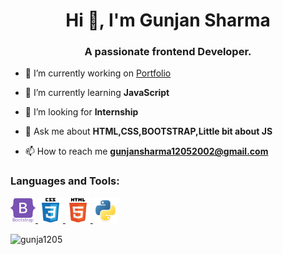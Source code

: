 <h1 align="center">Hi 👋, I'm Gunjan Sharma</h1>
<h3 align="center">A passionate frontend Developer.</h3>

- 🔭 I’m currently working on [Portfolio](https://stoic-lalande-3848de.netlify.app)

- 🌱 I’m currently learning **JavaScript**

- 🤝 I’m looking for **Internship**

- 💬 Ask me about **HTML,CSS,BOOTSTRAP,Little bit about JS**

- 📫 How to reach me **gunjansharma12052002@gmail.com**

<h3 align="left">Languages and Tools:</h3>
<p align="left"> <a href="https://getbootstrap.com" target="_blank" rel="noreferrer"> <img src="https://raw.githubusercontent.com/devicons/devicon/master/icons/bootstrap/bootstrap-plain-wordmark.svg" alt="bootstrap" width="40" height="40"/> </a> <a href="https://www.w3schools.com/css/" target="_blank" rel="noreferrer"> <img src="https://raw.githubusercontent.com/devicons/devicon/master/icons/css3/css3-original-wordmark.svg" alt="css3" width="40" height="40"/> </a> <a href="https://www.w3.org/html/" target="_blank" rel="noreferrer"> <img src="https://raw.githubusercontent.com/devicons/devicon/master/icons/html5/html5-original-wordmark.svg" alt="html5" width="40" height="40"/> </a> <a href="https://www.python.org" target="_blank" rel="noreferrer"> <img src="https://raw.githubusercontent.com/devicons/devicon/master/icons/python/python-original.svg" alt="python" width="40" height="40"/> </a> </p>

<p><img align="center" src="https://github-readme-stats.vercel.app/api/top-langs?username=gunja1205&show_icons=true&locale=en&layout=compact" alt="gunja1205" /></p>


<!---
gunja1205/gunja1205 is a ✨ special ✨ repository because its `README.md` (this file) appears on your GitHub profile.
You can click the Preview link to take a look at your changes.
--->
